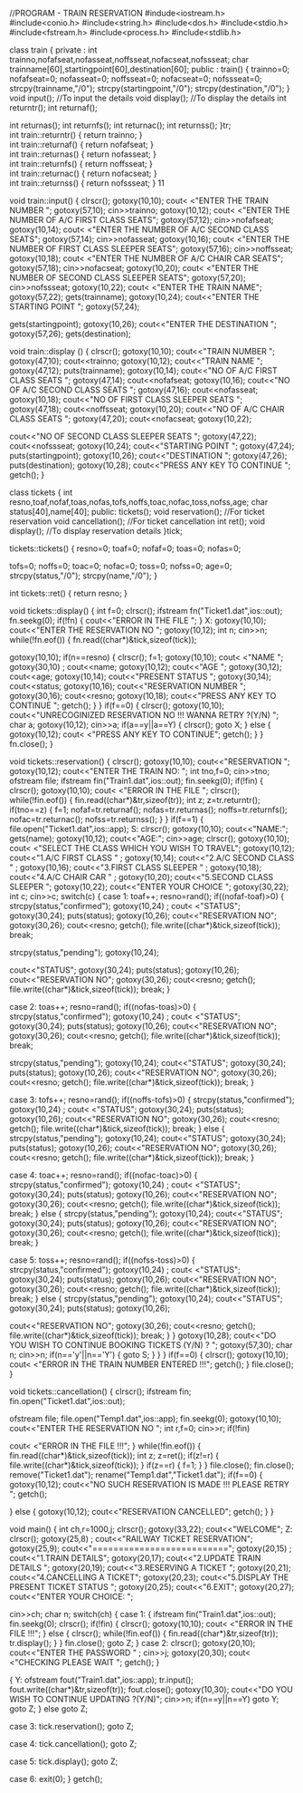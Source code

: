 //PROGRAM - TRAIN RESERVATION
#indude<iostream.h> 
#include<conio.h> 
#include<string.h> 
#include<dos.h> 
#include<stdio.h> 
#include<fstream.h> 
#include<process.h> 
#include<stdlib.h>
 
class train {
private :
int trainno,nofafseat,nofasseat,noffsseat,nofacseat,nofssseat; char trainname[60],startingpoint[60],destination[60]; public :
train() {
trainno=0;
nofafseat=0;
nofasseat=0;
noffsseat=0;
nofacseat=0;
nofssseat=0;
strcpy(trainname,"/0");
strcpy(startingpoint,"/0");
strcpy(destination,"/0");
}
void input();        //To input the details void display();      //To display the details int returntr(); int returnaf();
 
 
int returnas(); int returnfs(); int returnac(); int returnss();
}tr;	
int train::returntr() {
return trainno;
}	
int train::returnaf()
{
return nofafseat;
}	
int train::returnas() {
return nofasseat;
}	
int train::returnfs()
{
return noffsseat;
}	
int train::returnac()
{
return nofacseat;
}	
int train::returnss()
{
return nofssseat;
}	11
 
void train::input()
{
clrscr();
gotoxy(10,10);
cout< <"ENTER THE TRAIN NUMBER ";
gotoxy(57,10);
cin>>trainno;
gotoxy(10,12);
cout< <"ENTER THE NUMBER OF A/C FIRST CLASS SEATS";
gotoxy(57,12);
cin>>nofafseat; gotoxy(10,14);
cout< <"ENTER THE NUMBER OF A/C SECOND CLASS SEATS";
gotoxy(57,14);
cin>>nofasseat;
gotoxy(10,16);
cout< <"ENTER THE NUMBER OF FIRST CLASS SLEEPER SEATS";
gotoxy(57,16);
cin>>noffsseat; gotoxy(10,18);
cout< <"ENTER THE NUMBER OF A/C CHAIR CAR SEATS"; gotoxy(57,18);
cin>>nofacseat;
gotoxy(10,20);
cout< <"ENTER THE NUMBER OF SECOND CLASS SLEEPER SEATS";
gotoxy(57,20);
cin>>nofssseat;
gotoxy(10,22);
cout< <"ENTER THE TRAIN NAME";
gotoxy(57,22);
gets(trainname);
gotoxy(10,24);
cout<<"ENTER THE STARTING POINT ";
gotoxy(57,24);
 
 
gets(startingpoint); gotoxy(10,26);
cout<<"ENTER THE DESTINATION ";
gotoxy(57,26);
gets(destination);
 
 
 
void train::display () {
clrscr();
gotoxy(10,10); cout<<"TRAIN NUMBER "; gotoxy(47,10);
cout<<trainno;
gotoxy(10,12); cout<<"TRAIN NAME "; gotoxy(47,12);
puts(trainname);
gotoxy(10,14);
cout<<"NO OF A/C FIRST CLASS SEATS ";
gotoxy(47,14);
cout<<nofafseat;
gotoxy(10,16);
cout<<"NO OF A/C SECOND CLASS SEATS ";
gotoxy(47,16);
cout<<nofasseat;
gotoxy(10,18);
cout<<"NO OF FIRST CLASS SLEEPER SEATS ";
gotoxy(47,18);
cout<<noffsseat;
gotoxy(10,20);
cout<<"NO OF A/C CHAIR CLASS SEATS ";
gotoxy(47,20);
cout<<nofacseat;
gotoxy(10,22);
 
 
cout<<"NO OF SECOND CLASS SLEEPER SEATS ";
gotoxy(47,22);
cout<<nofssseat;
gotoxy(10,24);
cout<<"STARTING POINT ";
gotoxy(47,24);
puts(startingpoint);
gotoxy(10,26); cout<<"DESTINATION "; gotoxy(47,26);
puts(destination);
gotoxy(10,28);
cout<<"PRESS ANY KEY TO CONTINUE ";
getch();
}
 
class tickets
{
int resno,toaf,nofaf,toas,nofas,tofs,noffs,toac,nofac,toss,nofss,age;
char status[40],name[40];
public:
tickets();
void reservation();	//For ticket reservation
void cancellation();        //For ticket cancellation int ret();
void display();	//To display reservation details
}tick;
 
tickets::tickets() {
resno=0;
toaf=0;
nofaf=0;
toas=0;
nofas=0;
 
tofs=0;
noffs=0;
toac=0;
nofac=0;
toss=0;
nofss=0;
age=0;
strcpy(status,"/0"); strcpy(name,"/0");
}
 
int tickets::ret()
{
return resno;
}
 
void tickets::display()
{
int f=0; clrscr();
ifstream fn("Ticket1.dat",ios::out); fn.seekg(0);
if(!fn)
{
cout<<"ERROR IN THE FILE ";
}
X:
gotoxy(10,10);
cout<<"ENTER THE RESERVATION NO "; gotoxy(10,12);
int n; cin>>n;
while(!fn.eof())
{
fn.read((char*)&tick,sizeof(tick));
 
gotoxy(10,10);
if(n==resno)
{
clrscr();
f=1;
gotoxy(10,10);
cout< <"NAME "; gotoxy(30,10) ; cout<<name; gotoxy(10,12);
cout<<"AGE "; gotoxy(30,12);
cout<<age;
gotoxy(10,14);
cout<<"PRESENT STATUS ";
gotoxy(30,14);
cout<<status; gotoxy(10,16);
cout<<"RESERVATION NUMBER ";
gotoxy(30,16);
cout<<resno;
gotoxy(10,18);
cout<<"PRESS ANY KEY TO CONTINUE ";
getch();
}
}
if(f==0) {
clrscr();
gotoxy(10,10);
cout<<"UNRECOGINIZED RESERVATION NO !!! WANNA RETRY ?(Y/N) "; char a;
gotoxy(10,12);
cin>>a;
if(a==y||a==Y) {
clrscr();
goto X;
}
else {
gotoxy(10,12);
cout< <"PRESS ANY KEY TO CONTINUE"; getch();
}
}
fn.close();
}
 
void tickets::reservation()
{
clrscr();
gotoxy(10,10); cout<<"RESERVATION "; gotoxy(10,12);
cout<<"ENTER THE TRAIN NO: ";
int tno,f=0; cin>>tno; ofstream file;
ifstream fin("Train1.dat",ios::out); fin.seekg(0);
if(!fin)
{
clrscr();
gotoxy(10,10); cout< <"ERROR IN THE FILE ";
clrscr();
while(!fin.eof())
{
fin.read((char*)&tr,sizeof(tr)); int z;
z=tr.returntr(); if(tno==z)
{
f=1;
nofaf=tr.returnaf();
nofas=tr.returnas();
noffs=tr.returnfs();
nofac=tr.returnac();
nofss=tr.returnss();
}
}
if(f==1)
{
file.open("Ticket1.dat",ios::app);
S:
clrscr();
gotoxy(10,10); cout<<"NAME:";
gets(name);
gotoxy(10,12); cout<<"AGE:";
cin>>age; clrscr();
gotoxy(10,10);
cout< <"SELECT THE CLASS WHICH YOU WISH TO TRAVEL"; gotoxy(10,12);
cout<<"1.A/C FIRST CLASS " ; gotoxy(10,14);
cout<<"2.A/C SECOND CLASS " ;
gotoxy(10,16);
cout<<"3.FIRST CLASS SLEEPER " ;
gotoxy(10,18); cout<<"4.A/C CHAIR CAR " ;
gotoxy(10,20);
cout<<"5.SECOND CLASS SLEEPER ";
gotoxy(10,22);
cout<<"ENTER YOUR CHOICE "; gotoxy(30,22);
int c; cin>>c; switch(c) {
case 1:
toaf++;
resno=rand(); if((nofaf-toaf)>0)
{
strcpy(status,"confirmed");
gotoxy(10,24) ;
cout< <"STATUS";
gotoxy(30,24);
puts(status);
gotoxy(10,26); cout<<"RESERVATION NO";
gotoxy(30,26); cout<<resno;
getch();
file.write((char*)&tick,sizeof(tick)); break;
 
 
 
 
 
strcpy(status,"pending");
gotoxy(10,24);
 
cout<<"STATUS";
gotoxy(30,24); puts(status);
gotoxy(10,26); cout<<"RESERVATION NO";
gotoxy(30,26); cout<<resno;
getch();
file.write((char*)&tick,sizeof(tick)); break;
}
 
case 2:
toas++;
resno=rand();
if((nofas-toas)>0)
{
strcpy(status,"confirmed");
gotoxy(10,24) ;
cout< <"STATUS";
gotoxy(30,24);
puts(status);
gotoxy(10,26); cout<<"RESERVATION NO";
gotoxy(30,26); cout<<resno;
getch();
file.write((char*)&tick,sizeof(tick)); break;
 
 
 
 
 
strcpy(status,"pending");
gotoxy(10,24); cout<<"STATUS";
gotoxy(30,24);
puts(status);
gotoxy(10,26);
cout<<"RESERVATION NO";
gotoxy(30,26);
cout<<resno;
getch();
file.write((char*)&tick,sizeof(tick)); break;
}
 
case 3:
tofs++; resno=rand();
if((noffs-tofs)>0)
{
strcpy(status,"confirmed");
gotoxy(10,24) ;
cout< <"STATUS";
gotoxy(30,24);
puts(status);
gotoxy(10,26); cout<<"RESERVATION NO";
gotoxy(30,26); cout<<resno;
getch();
file.write((char*)&tick,sizeof(tick)); break;
}
else
{
strcpy(status,"pending");
gotoxy(10,24);
cout<<"STATUS";
gotoxy(30,24);
puts(status);
gotoxy(10,26);
cout<<"RESERVATION NO";
gotoxy(30,26);
cout<<resno;
getch();
file.write((char*)&tick,sizeof(tick)); break;
}
 
case 4:
toac++;
resno=rand();
if((nofac-toac)>0)
{
strcpy(status,"confirmed");
gotoxy(10,24) ;
cout< <"STATUS";
gotoxy(30,24);
puts(status);
gotoxy(10,26);
cout<<"RESERVATION NO";
gotoxy(30,26);
cout<<resno;
getch();
file.write((char*)&tick,sizeof(tick)); break;
}
else
{
strcpy(status,"pending");
gotoxy(10,24);
cout<<"STATUS";
gotoxy(30,24);
puts(status);
gotoxy(10,26); cout<<"RESERVATION NO"; gotoxy(30,26);
cout<<resno;
getch();
file.write((char*)&tick,sizeof(tick)); break;
}
 
case 5:
toss++; resno=rand(); if((nofss-toss)>0) {
strcpy(status,"confirmed");
gotoxy(10,24) ;
cout< <"STATUS";
gotoxy(30,24);
puts(status);
gotoxy(10,26); cout<<"RESERVATION NO";
gotoxy(30,26); cout<<resno;
getch();
file.write((char*)&tick,sizeof(tick)); break;
}
else
{
strcpy(status,"pending");
gotoxy(10,24);
cout<<"STATUS";
gotoxy(30,24);
puts(status);
gotoxy(10,26);
 
cout<<"RESERVATION NO";
gotoxy(30,26);
cout<<resno;
getch();
file.write((char*)&tick,sizeof(tick)); break;
}
}
gotoxy(10,28);
cout<<"DO YOU WISH TO CONTINUE BOOKING TICKETS (Y/N) ? "; gotoxy(57,30); char n;
cin>>n;
if(n=='y'||n=='Y') {
goto S;
}
}
}
if(f==0)
{
clrscr();
gotoxy(10,10);
cout< <"ERROR IN THE TRAIN NUMBER ENTERED !!!"; getch();
}
file.close();
}
 
void tickets::cancellation()
{
clrscr(); ifstream fin;
fin.open("Ticket1.dat",ios::out);
 
ofstream file;
file.open("Temp1.dat",ios::app);
fin.seekg(0);
gotoxy(10,10);
cout<<"ENTER THE RESERVATION NO ";
int r,f=0;
cin>>r;
if(!fin)
 
cout< <"ERROR IN THE FILE !!!";
}
while(!fin.eof())
{
fin.read((char*)&tick,sizeof(tick)); int z;
z=ret(); if(z!=r)
{
file.write((char*)&tick,sizeof(tick));
}
if(z==r) {
f=1;
}
}
file.close(); fin.close();
remove("Ticket1.dat"); rename("Temp1.dat","Ticket1.dat");
if(f==0) {
gotoxy(10,12);
cout<<"NO SUCH RESERVATION IS MADE !!! PLEASE RETRY	";
getch();
 
}
else
{
gotoxy(10,12);
cout<<"RESERVATION CANCELLED"; getch();
}
}
 
void main() {
int ch,r=1000,j;
clrscr();
gotoxy(33,22);
cout<<"WELCOME";
Z:
clrscr(); gotoxy(25,8) ;
cout<<"RAILWAY TICKET RESERVATION"; gotoxy(25,9);
cout<<"==========================";
gotoxy(20,15) ; cout<<"1.TRAIN DETAILS";
gotoxy(20,17);
cout<<"2.UPDATE TRAIN DETAILS ";
gotoxy(20,19);
cout<<"3.RESERVING A TICKET ";
gotoxy(20,21);
cout<<"4.CANCELLING A TICKET";
gotoxy(20,23);
cout<<"5.DISPLAY THE PRESENT TICKET STATUS ";
gotoxy(20,25);
cout<<"6.EXIT";
gotoxy(20,27);
cout<<"ENTER YOUR CHOICE: ";
 
 
cin>>ch; char n;
switch(ch) {
case 1: {
ifstream fin("Train1.dat",ios::out);
fin.seekg(0);
clrscr();
if(!fin)
{
clrscr();
gotoxy(10,10);
cout< <"ERROR IN THE FILE !!!";
}
else {
clrscr();
while(!fin.eof()) {
fin.read((char*)&tr,sizeof(tr)); tr.display();
}
}
fin.close(); goto Z;
}
case 2:
clrscr();
gotoxy(20,10);
cout<<"ENTER THE PASSWORD " ;
cin>>j;
gotoxy(20,30);
cout< <"CHECKING PLEASE WAIT	";
getch(); 
}
 
{
Y:
ofstream fout("Train1.dat",ios::app); tr.input();
fout.write((char*)&tr,sizeof(tr));
fout.close();
gotoxy(10,30);
cout<<"DO YOU WISH TO CONTINUE UPDATING ?(Y/N)";
cin>>n;
if(n==y||n==Y)
goto Y; goto Z;
}
else
goto Z;
 
case 3:
tick.reservation(); goto Z;
 
case 4:
tick.cancellation(); goto Z;
 
case 5:
tick.display(); goto Z;
 
case 6:
exit(0);
}
getch();

